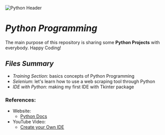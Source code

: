 ![Python Header](https://4.bp.blogspot.com/-8dK0zJ_WpJ0/VtYz5OdXp7I/AAAAAAAAQes/LCcyUzRhCfQ/s1600/banner.jpg)
# *Python  Programming*
The main purpose of this repository is sharing some **Python Projects** with everybody. Happy Coding!
## *Files Summary*
 - *Training Section*: basics concepts of Python Programming
 - *Selenium*: let's learn how to use a web scraping tool through Python
 - *IDE with Python*: making my first IDE with Tkinter package

### References:
- Website:
  - [Python Docs](https://www.python.org/doc/)
- YouTube Video:
  - [Create your Own IDE](https://youtu.be/f1u3me4GYmw?si=4F179Q8r1P3F85Av)
